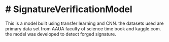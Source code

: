 # # SignatureVerificationModel

This is a model built using transfer learning and CNN. the datasets used are primary data set from AAUA faculty of science time book and kaggle.com.
the model was developed to detect forged signature.
